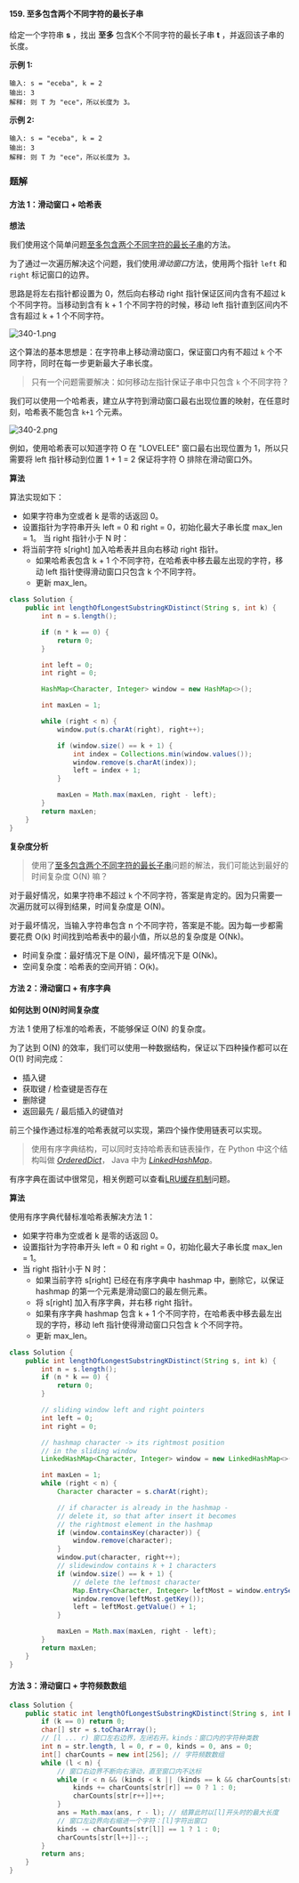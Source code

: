 #### 159. 至多包含两个不同字符的最长子串

给定一个字符串 **s** ，找出 **至多** 包含K个不同字符的最长子串 **t** ，并返回该子串的长度。

**示例 1:**

```shell
输入: s = "eceba", k = 2
输出: 3
解释: 则 T 为 "ece"，所以长度为 3。
```

**示例 2:**

```shell
输入: s = "eceba", k = 2
输出: 3
解释: 则 T 为 "ece"，所以长度为 3。
```

### 题解

#### 方法 1：滑动窗口 + 哈希表

**想法**

我们使用这个简单问题[至多包含两个不同字符的最长子串](https://leetcode-cn.com/problems/longest-substring-with-at-most-two-distinct-characters/)的方法。

为了通过一次遍历解决这个问题，我们使用*滑动窗口*方法，使用两个指针 `left` 和 `right` 标记窗口的边界。

思路是将左右指针都设置为 0，然后向右移动 right 指针保证区间内含有不超过 k 个不同字符。当移动到含有 k + 1 个不同字符的时候，移动 left 指针直到区间内不含有超过 k + 1 个不同字符。

![340-1.png](./images/至多包含k个不同字符的最长子串/1.jpg)

这个算法的基本思想是：在字符串上移动滑动窗口，保证窗口内有不超过 `k` 个不同字符，同时在每一步更新最大子串长度。

> 只有一个问题需要解决：如何移动左指针保证子串中只包含 `k` 个不同字符？

我们可以使用一个哈希表，建立从字符到滑动窗口最右出现位置的映射，在任意时刻，哈希表不能包含 `k+1` 个元素。

![340-2.png](./images/至多包含k个不同字符的最长子串/2.jpg)

例如，使用哈希表可以知道字符 O 在 "LOVELEE" 窗口最右出现位置为 1，所以只需要将 left 指针移动到位置 1 + 1 = 2 保证将字符 O 排除在滑动窗口外。

**算法**

算法实现如下：

* 如果字符串为空或者 k 是零的话返回 0。
* 设置指针为字符串开头 left = 0 和 right = 0，初始化最大子串长度 max_len = 1。
  当 right 指针小于 N 时：
* 将当前字符 s[right] 加入哈希表并且向右移动 right 指针。
  * 如果哈希表包含 k + 1 个不同字符，在哈希表中移去最左出现的字符，移动 left 指针使得滑动窗口只包含 k 个不同字符。
  * 更新 max_len。

```java
class Solution {
    public int lengthOfLongestSubstringKDistinct(String s, int k) {
        int n = s.length();

        if (n * k == 0) {
            return 0;
        }

        int left = 0;
        int right = 0;

        HashMap<Character, Integer> window = new HashMap<>();

        int maxLen = 1;

        while (right < n) {
            window.put(s.charAt(right), right++);

            if (window.size() == k + 1) {
                int index = Collections.min(window.values());
                window.remove(s.charAt(index));
                left = index + 1;
            }

            maxLen = Math.max(maxLen, right - left);
        }
        return maxLen;
    }
}
```

**复杂度分析**

> 使用了[至多包含两个不同字符的最长子串](https://leetcode-cn.com/problems/longest-substring-with-at-most-two-distinct-characters/)问题的解法，我们可能达到最好的时间复杂度 O(N) 嘛？

对于最好情况，如果字符串不超过 `k` 个不同字符，答案是肯定的。因为只需要一次遍历就可以得到结果，时间复杂度是 O(N)。

对于最坏情况，当输入字符串包含 n 个不同字符，答案是不能。因为每一步都需要花费 O(k) 时间找到哈希表中的最小值，所以总的复杂度是 O(Nk)。

- 时间复杂度：最好情况下是 O(N)，最坏情况下是 O(Nk)。
- 空间复杂度：哈希表的空间开销：O(k)。

#### 方法 2：滑动窗口 + 有序字典

**如何达到 O(N)时间复杂度**

方法 1 使用了标准的哈希表，不能够保证 O(N) 的复杂度。

为了达到 O(N) 的效率，我们可以使用一种数据结构，保证以下四种操作都可以在 O(1) 时间完成：

- 插入键
- 获取键 / 检查键是否存在
- 删除键
- 返回最先 / 最后插入的键值对

前三个操作通过标准的哈希表就可以实现，第四个操作使用链表可以实现。

> 使用有序字典结构，可以同时支持哈希表和链表操作，在 Python 中这个结构叫做 [*OrderedDict*](https://docs.python.org/3/library/collections.html#collections.OrderedDict)， Java 中为 [*LinkedHashMap*](https://docs.oracle.com/javase/8/docs/api/java/util/LinkedHashMap.html)。

有序字典在面试中很常见，相关例题可以查看[LRU缓存机制](https://leetcode-cn.com/problems/lru-cache/)问题。

**算法**

使用有序字典代替标准哈希表解决方法 1：

* 如果字符串为空或者 k 是零的话返回 0。
* 设置指针为字符串开头 left = 0 和 right = 0，初始化最大子串长度 max_len = 1。
* 当 right 指针小于 N 时：
  * 如果当前字符 s[right] 已经在有序字典中 hashmap 中，删除它，以保证 hashmap 的第一个元素是滑动窗口的最左侧元素。
  * 将 s[right] 加入有序字典，并右移 right 指针。
  * 如果有序字典 hashmap 包含 k + 1 个不同字符，在哈希表中移去最左出现的字符，移动 left 指针使得滑动窗口只包含 k 个不同字符。
  * 更新 max_len。

```java
class Solution {
    public int lengthOfLongestSubstringKDistinct(String s, int k) {
        int n = s.length();
        if (n * k == 0) {
            return 0;
        }

        // sliding window left and right pointers
        int left = 0;
        int right = 0;

        // hashmap character -> its rightmost position
        // in the sliding window
        LinkedHashMap<Character, Integer> window = new LinkedHashMap<>();

        int maxLen = 1;
        while (right < n) {
            Character character = s.charAt(right);

            // if character is already in the hashmap -
            // delete it, so that after insert it becomes
            // the rightmost element in the hashmap
            if (window.containsKey(character)) {
                window.remove(character);
            }
            window.put(character, right++);
            // slidewindow contains k + 1 characters
            if (window.size() == k + 1) {
                // delete the leftmost character
                Map.Entry<Character, Integer> leftMost = window.entrySet().iterator().next();
                window.remove(leftMost.getKey());
                left = leftMost.getValue() + 1;
            }

            maxLen = Math.max(maxLen, right - left);
        }
        return maxLen;
    }
}
```



#### 方法 3：滑动窗口 + 字符频数数组

```java
class Solution {
    public static int lengthOfLongestSubstringKDistinct(String s, int k) {
        if (k == 0) return 0;
        char[] str = s.toCharArray();
        // [l ... r) 窗口左右边界，左闭右开。kinds：窗口内的字符种类数
        int n = str.length, l = 0, r = 0, kinds = 0, ans = 0;
        int[] charCounts = new int[256]; // 字符频数数组
        while (l < n) {
            // 窗口右边界不断向右滑动，直至窗口内不达标
            while (r < n && (kinds < k || (kinds == k && charCounts[str[r]] != 0))) {
                kinds += charCounts[str[r]] == 0 ? 1 : 0;
                charCounts[str[r++]]++;
            }
            ans = Math.max(ans, r - l); // 结算此时以[l]开头时的最大长度
            // 窗口左边界向右缩进一个字符：[l]字符出窗口
            kinds -= charCounts[str[l]] == 1 ? 1 : 0;
            charCounts[str[l++]]--;
        }
        return ans;
    }
}
```

